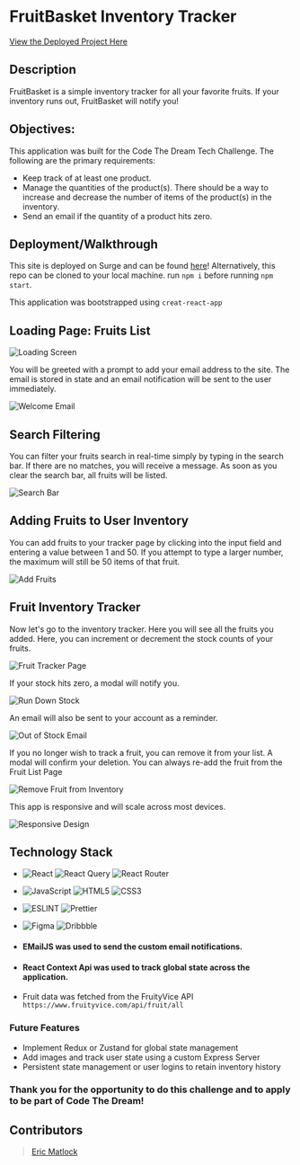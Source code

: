 # FruitBasket Inventory Tracker

[View the Deployed Project Here]()

## Description

FruitBasket is a simple inventory tracker for all your favorite fruits. If your inventory runs out, FruitBasket will notify you!

## Objectives:
This application was built for the Code The Dream Tech Challenge. The following are the primary requirements:
- Keep track of at least one product.
- Manage the quantities of the product(s). There should be a way to increase and decrease the number of items of the product(s) in the inventory.
- Send an email if the quantity of a product hits zero.


## Deployment/Walkthrough
This site is deployed on Surge and can be found [here]()!
Alternatively, this repo can be cloned to your local machine. run `npm i` before running `npm start`.

This application was bootstrapped using `creat-react-app`

## Loading Page: Fruits List

![Loading Screen](https://media.giphy.com/media/ySqDGEeq9y05cFLF1x/giphy.gif)

You will be greeted with a prompt to add your email address to the site. The email is stored in state and an email notification will be sent to the user immediately.

![Welcome Email](https://user-images.githubusercontent.com/35410545/183556774-0ebb1bcb-3cee-4585-a848-2d18a9b677c6.png)

## Search Filtering

You can filter your fruits search in real-time simply by typing in the search bar. If there are no matches, you will receive a message. As soon as you clear the search bar, all fruits will be listed. 

![Search Bar](https://media.giphy.com/media/kVWERJVh8MQ0Uc4v41/giphy.gif)

## Adding Fruits to User Inventory
You can add fruits to your tracker page by clicking into the input field and entering a value between 1 and 50. If you attempt to type a larger number, the maximum will still be 50 items of that fruit.

![Add Fruits](https://media.giphy.com/media/DxWxXM9Kkuj1j5i3bm/giphy.gif)

## Fruit Inventory Tracker
Now let's go to the inventory tracker. Here you will see all the fruits you added. Here, you can increment or decrement the stock counts of your fruits.

![Fruit Tracker Page](https://media.giphy.com/media/jFrXQLKiTDNOYLg2Ow/giphy.gif)

If your stock hits zero, a modal will notify you.

![Run Down Stock](https://media.giphy.com/media/q2RfaLhIMggT22JFxD/giphy.gif)

An email will also be sent to your account as a reminder.

![Out of Stock Email](https://user-images.githubusercontent.com/35410545/183556792-ee1bec8e-33d7-4c30-adab-519bdb8b740d.png)

If you no longer wish to track a fruit, you can remove it from your list. A modal will confirm your deletion. You can always re-add the fruit from the Fruit List Page

![Remove Fruit from Inventory](https://media.giphy.com/media/3XM235g3US2dkKLFku/giphy.gif)

This app is responsive and will scale across most devices.

![Responsive Design](https://media.giphy.com/media/oUTkWDlcNyriTWTy0u/giphy.gif)

## Technology Stack
- ![React](https://img.shields.io/badge/react-%2320232a.svg?style=for-the-badge&logo=react&logoColor=%2361DAFB)
 ![React Query](https://img.shields.io/badge/-React%20Query-FF4154?style=for-the-badge&logo=react%20query&logoColor=white)
 ![React Router](https://img.shields.io/badge/React_Router-CA4245?style=for-the-badge&logo=react-router&logoColor=white)
- ![JavaScript](https://img.shields.io/badge/javascript-%23323330.svg?style=for-the-badge&logo=javascript&logoColor=%23F7DF1E)
 ![HTML5](https://img.shields.io/badge/html5-%23E34F26.svg?style=for-the-badge&logo=html5&logoColor=white)
 ![CSS3](https://img.shields.io/badge/CSS3-hotpink.svg?style=for-the-badge&logo=CSS3&logoColor=white)
- ![ESLINT](https://img.shields.io/badge/eslint-3A33D1?style=for-the-badge&logo=eslint&logoColor=white)
![Prettier](https://img.shields.io/badge/prettier-1A2C34?style=for-the-badge&logo=prettier&logoColor=F7BA3E)
- ![Figma](https://img.shields.io/badge/figma-%23F24E1E.svg?style=for-the-badge&logo=figma&logoColor=white)
![Dribbble](https://img.shields.io/badge/Dribbble-EA4C89?style=for-the-badge&logo=dribbble&logoColor=white)

- #### EMailJS was used to send the custom email notifications.
- #### React Context Api was used to track global state across the application.

- Fruit data was fetched from the FruityVice API `https://www.fruityvice.com/api/fruit/all`



### Future Features

- Implement Redux or Zustand for global state management
- Add images and track user state using a custom Express Server
- Persistent state management or user logins to retain inventory history

### Thank you for the opportunity to do this challenge and to apply to be part of Code The Dream!
## Contributors

> [Eric Matlock](https://github.com/ermatlock)
